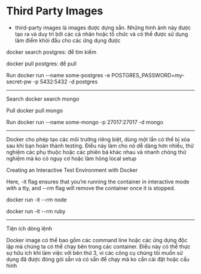 # Third Party Images

- third-party images là images được dựng sẵn. Những hình ảnh này được tạo ra và duy trì bởi các cá nhân hoặc tổ chức và có thể được sử dụng làm điểm khỏi đầu cho các ứng dụng được 


docker search postgres:
để tìm kiếm


docker pull postgres: để pull 

Run
docker run --name some-postgres -e POSTGRES_PASSWORD=my-secret-pw -p 5432:5432 -d postgres

------------------------------------------------------------------------------------------

Search
docker search mongo

Pull
docker pull mongo

Run
docker run --name some-mongo -p 27017:27017 -d mongo

-------------------------------------------------------------------------------------------

Docker cho phép tạo các môi trường riêng biệt, dùng một lần có thể bị xóa sau khi bạn hoàn thành testing. Điều này làm cho nó dễ dàng hơn nhiều, thử nghiệm các phụ thuộc hoặc các phiên bả khác nhau và nhanh chóng thử nghiệm mà ko có nguy cơ hoặc làm hỏng local setup

Creating an Interactive Test Environment with Docker

Here, -it flag ensures that you’re running the container in interactive mode with a tty, and --rm flag will remove the container once it is stopped.

docker run -it --rm node

docker run -it --rm ruby


--------------------------------------------------------------------------------------------

Tiện ích dòng lệnh

Docker image có thể bao gồm các command line hoặc các ứng dựng độc lập mà chúng ta có thể chạy bên trong các container. Điều này có thể thực sự hữu ích khi làm việc với bên thứ 3, vì các công cụ chúng tôi muốn sử dụng đã được đóng gói sẵn và có sẵn để chạy mà ko cần cài đặt hoặc cấu hình 